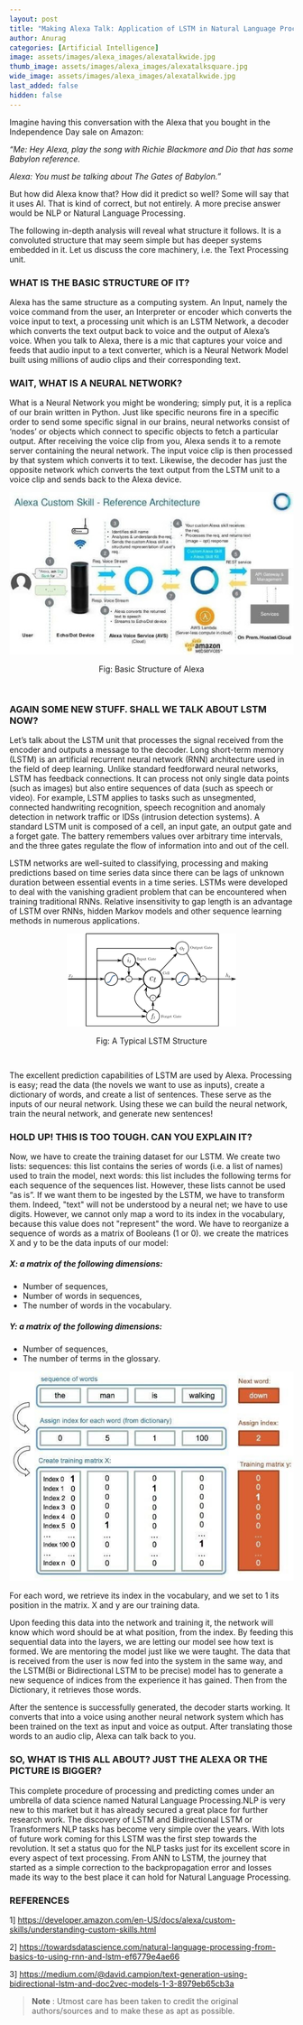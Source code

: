 ```yaml
---
layout: post
title: "Making Alexa Talk: Application of LSTM in Natural Language Processing"
author: Anurag
categories: [Artificial Intelligence]
image: assets/images/alexa_images/alexatalkwide.jpg
thumb_image: assets/images/alexa_images/alexatalksquare.jpg
wide_image: assets/images/alexa_images/alexatalkwide.jpg
last_added: false
hidden: false
---
```


Imagine having this conversation with the Alexa that you bought in the Independence Day sale on Amazon:

_“Me: Hey Alexa, play the song with Richie Blackmore and Dio that has some Babylon reference._

_Alexa: You must be talking about The Gates of Babylon.”_

But how did Alexa know that? How did it predict so well? Some will say that it uses AI. That is kind of correct, but not entirely. A more precise answer would be NLP or Natural Language Processing.

The following in-depth analysis will reveal what structure it follows. It is a convoluted structure that may seem simple but has deeper systems embedded in it. Let us discuss the core machinery, i.e. the Text Processing unit.

### WHAT IS THE BASIC STRUCTURE OF IT?

Alexa has the same structure as a computing system. An Input, namely the voice command from the user, an Interpreter or encoder which converts the voice input to text, a processing unit which is an LSTM Network, a decoder which converts the text output back to voice and the output of Alexa’s voice. When you talk to Alexa, there is a mic that captures your voice and feeds that audio input to a text converter, which is a Neural Network Model built using millions of audio clips and their corresponding text.

### WAIT, WHAT IS A NEURAL NETWORK?

What is a Neural Network you might be wondering; simply put, it is a replica of our brain written in Python. Just like specific neurons fire in a specific order to send some specific signal in our brains, neural networks consist of ‘nodes’ or objects which connect to specific objects to fetch a particular output. After receiving the voice clip from you, Alexa sends it to a remote server containing the neural network. The input voice clip is then processed by that system which converts it to text. Likewise, the decoder has just the opposite network which converts the text output from the LSTM unit to a voice clip and sends back to the Alexa device.

<div align="center" style="padding-bottom: 1rem;">
	<img src="/assets/images/alexa_images/alexatalk1.jpg"/>
	<p>Fig: Basic Structure of Alexa</p>
</div>

### AGAIN SOME NEW STUFF. SHALL WE TALK ABOUT LSTM NOW?

Let’s talk about the LSTM unit that processes the signal received from the encoder and outputs a message to the decoder. Long short-term memory (LSTM) is an artificial recurrent neural network (RNN) architecture used in the field of deep learning. Unlike standard feedforward neural networks, LSTM has feedback connections. It can process not only single data points (such as images) but also entire sequences of data (such as speech or video). For example, LSTM applies to tasks such as unsegmented, connected handwriting recognition, speech recognition and anomaly detection in network traffic or IDSs (intrusion detection systems). A standard LSTM unit is composed of a cell, an input gate,
an output gate and a forget gate. The battery remembers values over arbitrary time intervals, and the three gates regulate the flow of information into and out of the cell.

LSTM networks are well-suited to classifying, processing and making predictions based on time series data since there can be lags of unknown duration between essential events in a time series. LSTMs were developed to deal with the vanishing gradient problem that can be encountered when training traditional RNNs. Relative insensitivity to gap length is an advantage of LSTM over RNNs, hidden Markov models and other sequence learning methods in numerous applications.

<div align="center" style="padding-bottom: 1rem;">
	<img src="/assets/images/alexa_images/alexatalk2.png"/>
	<p>Fig: A Typical LSTM Structure</p>
</div>

The excellent prediction capabilities of LSTM are used by Alexa. Processing is easy; read the data (the novels we want to use as inputs), create a dictionary of words, and create a list of sentences. These serve as the inputs of our neural network. Using these we can build the neural network, train the neural network, and generate new sentences!

### HOLD UP! THIS IS TOO TOUGH. CAN YOU EXPLAIN IT?

Now, we have to create the training dataset for our LSTM. We create two lists: sequences: this list contains the series of words (i.e. a list of names) used to train the model, next words: this list includes the following terms for each sequence of the sequences list. However, these lists cannot be used “as is”. If we want them to be ingested by the LSTM, we have to transform them. Indeed, "text" will not be understood by a neural net; we have to use digits. However, we cannot only map a word to its index in the vocabulary, because this value does not "represent" the word. We have to reorganize a sequence of words as a matrix of Booleans (1 or 0). we create the matrices X and y to be the data inputs of our model:

<div style="">
  <div class="content" style="">
	<h5>X: a matrix of the following dimensions:</h5>
	<ul>
		<li> Number of sequences, </li>
		<li> Number of words in sequences, </li>
		<li> The number of words in the vocabulary. </li>
	</ul>
	<h5> Y: a matrix of the following dimensions:</h5>
        <ul>
		<li> Number of sequences,</li>
        	<li> The number of terms in the glossary.</li>
	</ul>

  </div>
  <div align="center" class="image" style="">
    <div align="center">
	    <img src="/assets/images/alexa_images/alexatalk3.jpg"/>
    </div>
  </div>
</div>

For each word, we retrieve its index in the vocabulary, and we set to 1 its position in the matrix. X and y are our training data.

Upon feeding this data into the network and training it, the network will know which word should be at what position, from the index. By feeding this sequential data into the layers, we are letting our model see how text is formed. We are mentoring the model just like we were taught. The data that is received from the user is now fed into the system in the same way, and the LSTM(Bi or Bidirectional LSTM to be precise) model has to generate a new sequence of indices from the experience it has gained. Then from the Dictionary, it retrieves those words.

After the sentence is successfully generated, the decoder starts working. It converts that into a voice using another neural network system which has been trained on the text as input and voice as output. After translating those words to an audio clip, Alexa can talk back to you.

### SO, WHAT IS THIS ALL ABOUT? JUST THE ALEXA OR THE PICTURE IS BIGGER?

This complete procedure of processing and predicting comes under an umbrella of data science named Natural Language Processing.NLP is very new to this market but it has already secured a great place for further research work. The discovery of LSTM and Bidirectional LSTM or Transformers NLP tasks has become very simple over the years. With lots of future work coming for this LSTM was the first step towards the revolution. It set a status quo for the NLP tasks just for its excellent score in every aspect of text processing. From ANN to LSTM, the journey that started as a simple correction to the backpropagation error and losses made its way to the best place it can hold for Natural Language Processing.

### REFERENCES

1] <a href="https://developer.amazon.com/en-US/docs/alexa/custom-skills/understanding-custom-skills.html" target="_blank">https://developer.amazon.com/en-US/docs/alexa/custom-skills/understanding-custom-skills.html</a>

2] <a href="https://towardsdatascience.com/natural-language-processing-from-basics-to-using-rnn-and-lstm-ef6779e4ae66" target="_blank">https://towardsdatascience.com/natural-language-processing-from-basics-to-using-rnn-and-lstm-ef6779e4ae66</a>

3] <a href="https://medium.com/@david.campion/text-generation-using-bidirectional-lstm-and-doc2vec-models-1-3-8979eb65cb3a" target="_blank"> https://medium.com/@david.campion/text-generation-using-bidirectional-lstm-and-doc2vec-models-1-3-8979eb65cb3a</a>

> **Note** :
> Utmost care has been taken to credit the original authors/sources and to make these as apt as possible.
